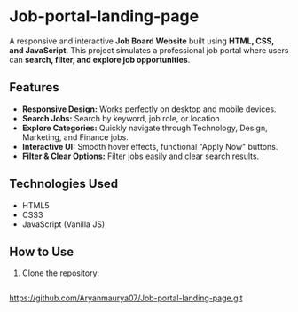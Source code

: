 # Job-portal-landing-page

A responsive and interactive **Job Board Website** built using **HTML, CSS, and JavaScript**. This project simulates a professional job portal where users can **search, filter, and explore job opportunities**.

## Features

- **Responsive Design:** Works perfectly on desktop and mobile devices.
- **Search Jobs:** Search by keyword, job role, or location.
- **Explore Categories:** Quickly navigate through Technology, Design, Marketing, and Finance jobs.
- **Interactive UI:** Smooth hover effects, functional "Apply Now" buttons.
- **Filter & Clear Options:** Filter jobs easily and clear search results.

## Technologies Used

- HTML5
- CSS3
- JavaScript (Vanilla JS)

## How to Use

1. Clone the repository:  
   ```bash
  https://github.com/Aryanmaurya07/Job-portal-landing-page.git

